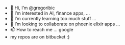 - 👋 Hi, I’m @gregoribic
- 👀 I’m interested in AI, finance apps, ...
- 🌱 I’m currently learning too much stuff ...
- 💞️ I’m looking to collaborate on phoenix elixir apps ...
- 📫 How to reach me ... google
- my repos are on bitbucket :)

<!---
gregoribic/gregoribic is a ✨ special ✨ repository because its `README.md` (this file) appears on your GitHub profile.
You can click the Preview link to take a look at your changes.
--->
